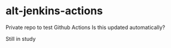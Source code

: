 # alt-jenkins-actions

Private repo to test Github Actions
Is this updated automatically?

Still in study
